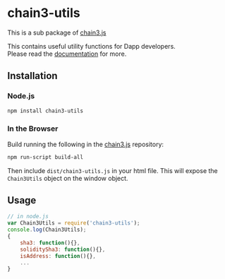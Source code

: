 # chain3-utils

This is a sub package of [chain3.js][repo]

This contains useful utility functions for Dapp developers.   
Please read the [documentation][docs] for more.

## Installation

### Node.js

```bash
npm install chain3-utils
```

### In the Browser

Build running the following in the [chain3.js][repo] repository:

```bash
npm run-script build-all
```

Then include `dist/chain3-utils.js` in your html file.
This will expose the `Chain3Utils` object on the window object.


## Usage

```js
// in node.js
var Chain3Utils = require('chain3-utils');
console.log(Chain3Utils);
{
    sha3: function(){},
    soliditySha3: function(){},
    isAddress: function(){},
    ...
}
```
[docs]: https://moacdocs-chn.readthedocs.io/zh_CN/latest/moac/js/index.html
[repo]: https://github.com/MOACChain/chain3/tree/1.x




